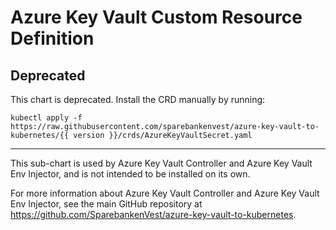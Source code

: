 # Azure Key Vault Custom Resource Definition

## Deprecated

This chart is deprecated. Install the CRD manually by running:

```
kubectl apply -f https://raw.githubusercontent.com/sparebankenvest/azure-key-vault-to-kubernetes/{{ version }}/crds/AzureKeyVaultSecret.yaml
```

---

This sub-chart is used by Azure Key Vault Controller and Azure Key Vault Env Injector, and is not intended to be installed on its own.

For more information about Azure Key Vault Controller and Azure Key Vault Env Injector, see the main GitHub repository at https://github.com/SparebankenVest/azure-key-vault-to-kubernetes.